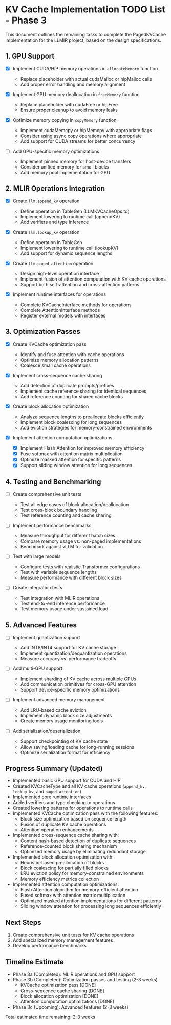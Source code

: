 # KV Cache Implementation TODO List - Phase 3

This document outlines the remaining tasks to complete the PagedKVCache implementation for the LLMIR project, based on the design specifications.

## 1. GPU Support

- [x] Implement CUDA/HIP memory operations in `allocateMemory` function
  - Replace placeholder with actual cudaMalloc or hipMalloc calls
  - Add proper error handling and memory alignment

- [x] Implement GPU memory deallocation in `freeMemory` function
  - Replace placeholder with cudaFree or hipFree
  - Ensure proper cleanup to avoid memory leaks

- [x] Optimize memory copying in `copyMemory` function
  - Implement cudaMemcpy or hipMemcpy with appropriate flags
  - Consider using async copy operations where appropriate
  - Add support for CUDA streams for better concurrency

- [ ] Add GPU-specific memory optimizations
  - Implement pinned memory for host-device transfers
  - Consider unified memory for small blocks
  - Add memory pool implementation for GPU

## 2. MLIR Operations Integration

- [x] Create `llm.append_kv` operation
  - Define operation in TableGen (LLMKVCacheOps.td)
  - Implement lowering to runtime call (appendKV)
  - Add verifiers and type inference

- [x] Create `llm.lookup_kv` operation
  - Define operation in TableGen
  - Implement lowering to runtime call (lookupKV)
  - Add support for dynamic sequence lengths

- [x] Create `llm.paged_attention` operation
  - Design high-level operation interface
  - Implement fusion of attention computation with KV cache operations
  - Support both self-attention and cross-attention patterns

- [x] Implement runtime interfaces for operations
  - Complete KVCacheInterface methods for operations
  - Complete AttentionInterface methods
  - Register external models with interfaces

## 3. Optimization Passes

- [x] Create KVCache optimization pass
  - Identify and fuse attention with cache operations
  - Optimize memory allocation patterns
  - Coalesce small cache operations

- [x] Implement cross-sequence cache sharing
  - Add detection of duplicate prompts/prefixes
  - Implement cache reference sharing for identical sequences
  - Add reference counting for shared cache blocks

- [x] Create block allocation optimization
  - Analyze sequence lengths to preallocate blocks efficiently
  - Implement block coalescing for long sequences
  - Add eviction strategies for memory-constrained environments

- [x] Implement attention computation optimizations
  - [x] Implement Flash Attention for improved memory efficiency
  - [x] Fuse softmax with attention matrix multiplication
  - [x] Optimize masked attention for specific patterns
  - [x] Support sliding window attention for long sequences

## 4. Testing and Benchmarking

- [ ] Create comprehensive unit tests
  - Test all edge cases of block allocation/deallocation
  - Test cross-block boundary handling
  - Test reference counting and cache sharing

- [ ] Implement performance benchmarks
  - Measure throughput for different batch sizes
  - Compare memory usage vs. non-paged implementations
  - Benchmark against vLLM for validation

- [ ] Test with large models
  - Configure tests with realistic Transformer configurations
  - Test with variable sequence lengths
  - Measure performance with different block sizes

- [ ] Create integration tests
  - Test integration with MLIR operations
  - Test end-to-end inference performance
  - Test memory usage under sustained load

## 5. Advanced Features

- [ ] Implement quantization support
  - Add INT8/INT4 support for KV cache storage
  - Implement quantization/dequantization operations
  - Measure accuracy vs. performance tradeoffs

- [ ] Add multi-GPU support
  - Implement sharding of KV cache across multiple GPUs
  - Add communication primitives for cross-GPU attention
  - Support device-specific memory optimizations

- [ ] Implement advanced memory management
  - Add LRU-based cache eviction
  - Implement dynamic block size adjustments
  - Create memory usage monitoring tools

- [ ] Add serialization/deserialization
  - Support checkpointing of KV cache state
  - Allow saving/loading cache for long-running sessions
  - Optimize serialization format for efficiency

## Progress Summary (Updated)
- Implemented basic GPU support for CUDA and HIP
- Created KVCacheType and all KV cache operations (`append_kv`, `lookup_kv`, and `paged_attention`)
- Implemented core runtime interfaces
- Added verifiers and type checking to operations
- Created lowering patterns for operations to runtime calls
- Implemented KVCache optimization pass with the following features:
  - Block size optimization based on sequence length
  - Fusion of duplicate KV cache operations
  - Attention operation enhancements
- Implemented cross-sequence cache sharing with:
  - Content hash-based detection of duplicate sequences
  - Reference-counted block sharing mechanism
  - Optimized memory usage by eliminating redundant storage
- Implemented block allocation optimization with:
  - Heuristic-based preallocation of blocks
  - Block coalescing for partially filled blocks
  - LRU eviction policy for memory-constrained environments
  - Memory efficiency metrics collection
- Implemented attention computation optimizations:
  - Flash Attention algorithm for memory-efficient attention
  - Fused softmax with attention matrix multiplication
  - Optimized masked attention implementations for different patterns
  - Sliding window attention for processing long sequences efficiently

## Next Steps
1. Create comprehensive unit tests for KV cache operations
2. Add specialized memory management features
3. Develop performance benchmarks

## Timeline Estimate
- Phase 3a (Completed): MLIR operations and GPU support
- Phase 3b (Completed): Optimization passes and testing (2-3 weeks)
  - KVCache optimization pass [DONE]
  - Cross-sequence cache sharing [DONE]
  - Block allocation optimization [DONE]
  - Attention computation optimizations [DONE]
- Phase 3c (Upcoming): Advanced features (2-3 weeks)

Total estimated time remaining: 2-3 weeks 